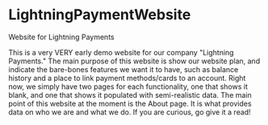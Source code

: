 # LightningPaymentWebsite
Website for Lightning Payments

This is a very VERY early demo website for our company "Lightning Payments." 
The main purpose of this website is show our website plan, and indicate
the bare-bones features we want it to have, such as balance history and a
place to link payment methods/cards to an account. Right now, we simply have
two pages for each functionality, one that shows it blank, and one that shows
it populated with semi-realistic data.
The main point of this website at the moment is the About page. It is what
provides data on who we are and what we do. If you are curious, go give it
a read!
